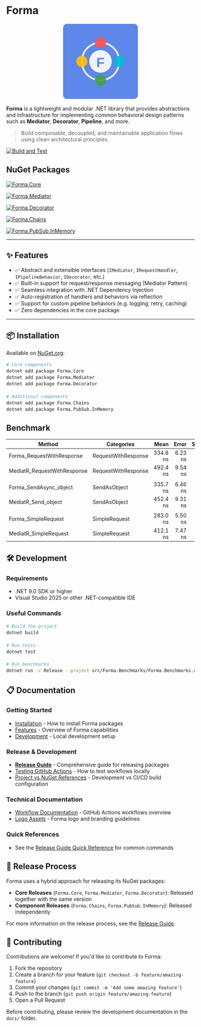 # Forma

<div align="center">
  <img src="assets/forma-icon.svg" alt="Forma Logo" width="200">
</div>

**Forma** is a lightweight and modular .NET library that provides abstractions and infrastructure for implementing common behavioral design patterns such as **Mediator**, **Decorator**, **Pipeline**, and more.

> Build composable, decoupled, and maintainable application flows using clean architectural principles.

[![Build and Test](https://github.com/pietroserrano/forma/actions/workflows/build-test.yml/badge.svg)](https://github.com/pietroserrano/forma/actions/workflows/build-test.yml)

## NuGet Packages

[![Forma.Core](https://img.shields.io/nuget/v/Forma.Core.svg?label=Forma.Core)](https://www.nuget.org/packages/Forma.Core/)
<!--[![Forma.Core PreRelease](https://img.shields.io/nuget/vpre/Forma.Core.svg?label=Forma.Core%20(preview))](https://www.nuget.org/packages/Forma.Core/)-->

[![Forma.Mediator](https://img.shields.io/nuget/v/Forma.Mediator.svg?label=Forma.Mediator)](https://www.nuget.org/packages/Forma.Mediator/)
<!--[![Forma.Mediator PreRelease](https://img.shields.io/nuget/vpre/Forma.Mediator.svg?label=Forma.Mediator%20(preview))](https://www.nuget.org/packages/Forma.Mediator/)-->

[![Forma.Decorator](https://img.shields.io/nuget/v/Forma.Decorator.svg?label=Forma.Decorator)](https://www.nuget.org/packages/Forma.Decorator/)
<!--[![Forma.Decorator PreRelease](https://img.shields.io/nuget/vpre/Forma.Decorator.svg?label=Forma.Decorator%20(preview))](https://www.nuget.org/packages/Forma.Decorator/)-->

[![Forma.Chains](https://img.shields.io/nuget/v/Forma.Chains.svg?label=Forma.Chains)](https://www.nuget.org/packages/Forma.Chains/)
<!--[![Forma.Chains PreRelease](https://img.shields.io/nuget/vpre/Forma.Chains.svg?label=Forma.Chains%20(preview))](https://www.nuget.org/packages/Forma.Chains/)-->

[![Forma.PubSub.InMemory](https://img.shields.io/nuget/v/Forma.PubSub.InMemory.svg?label=Forma.PubSub.InMemory)](https://www.nuget.org/packages/Forma.PubSub.InMemory/)
<!--[![Forma.PubSub.InMemory PreRelease](https://img.shields.io/nuget/vpre/Forma.PubSub.InMemory.svg?label=Forma.PubSub.InMemory%20(preview))](https://www.nuget.org/packages/Forma.PubSub.InMemory/)-->

---

## ✨ Features

- ✅ Abstract and extensible interfaces (`IMediator`, `IRequestHandler`, `IPipelineBehavior`, `IDecorator`, etc.)
- ✅ Built-in support for request/response messaging (Mediator Pattern)
- ✅ Seamless integration with .NET Dependency Injection
- ✅ Auto-registration of handlers and behaviors via reflection
- ✅ Support for custom pipeline behaviors (e.g. logging, retry, caching)
- ✅ Zero dependencies in the core package

---

## 📦 Installation

Available on [NuGet.org](https://www.nuget.org/):

```bash
# Core components
dotnet add package Forma.Core
dotnet add package Forma.Mediator
dotnet add package Forma.Decorator

# Additional components
dotnet add package Forma.Chains
dotnet add package Forma.PubSub.InMemory
```

## Benchmark
| Method                      | Categories          | Mean     | Error   | StdDev   | Median   | Rank |
|---------------------------- |-------------------- |---------:|--------:|---------:|---------:|-----:|
| Forma_RequestWithResponse   | RequestWithResponse | 334.8 ns | 6.23 ns | 10.92 ns | 332.0 ns |    1 |
| MediatR_RequestWithResponse | RequestWithResponse | 492.4 ns | 9.54 ns | 10.98 ns | 491.9 ns |    2 |
|                             |                     |          |         |          |          |      |
| Forma_SendAsync_object      | SendAsObject        | 335.7 ns | 6.46 ns |  8.63 ns | 335.2 ns |    1 |
| MediatR_Send_object         | SendAsObject        | 452.4 ns | 9.31 ns | 26.25 ns | 441.3 ns |    2 |
|                             |                     |          |         |          |          |      |
| Forma_SimpleRequest         | SimpleRequest       | 283.0 ns | 5.50 ns |  5.40 ns | 282.7 ns |    1 |
| MediatR_SimpleRequest       | SimpleRequest       | 412.1 ns | 7.47 ns | 10.71 ns | 408.1 ns |    2 |

## 🛠 Development

### Requirements
- .NET 9.0 SDK or higher
- Visual Studio 2025 or other .NET-compatible IDE

### Useful Commands

```bash
# Build the project
dotnet build

# Run tests
dotnet test

# Run benchmarks
dotnet run -c Release --project src/Forma.Benchmarks/Forma.Benchmarks.csproj
```

## 📋 Documentation

### Getting Started
- [Installation](#installation) - How to install Forma packages
- [Features](#features) - Overview of Forma capabilities
- [Development](#development) - Local development setup

### Release & Development
- **[Release Guide](./docs/release-guide.md)** - Comprehensive guide for releasing packages
- [Testing GitHub Actions](./docs/testing-github-actions.md) - How to test workflows locally
- [Project vs NuGet References](./docs/project-vs-nuget-references.md) - Development vs CI/CD build configuration

### Technical Documentation
- [Workflow Documentation](./.github/workflows/README.md) - GitHub Actions workflows overview
- [Logo Assets](./assets/README.md) - Forma logo and branding guidelines

### Quick References
- See the [Release Guide Quick Reference](./docs/release-guide.md#quick-reference) for common commands

## 🚀 Release Process

Forma uses a hybrid approach for releasing its NuGet packages:

- **Core Releases** (`Forma.Core`, `Forma.Mediator`, `Forma.Decorator`): Released together with the same version
- **Component Releases** (`Forma.Chains`, `Forma.PubSub.InMemory`): Released independently

For more information on the release process, see the [Release Guide](./docs/release-guide.md).

## 👥 Contributing

Contributions are welcome! If you'd like to contribute to Forma:

1. Fork the repository
2. Create a branch for your feature (`git checkout -b feature/amazing-feature`)
3. Commit your changes (`git commit -m 'Add some amazing feature'`)
4. Push to the branch (`git push origin feature/amazing-feature`)
5. Open a Pull Request

Before contributing, please review the development documentation in the `docs/` folder.
